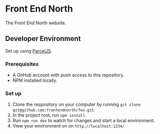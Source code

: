 # Front End North

The Front End North website.

## Developer Environment

Set up using [ParcelJS](https://parceljs.org/).

### Prerequisites

* A GitHub account with push access to this repository.
* NPM installed locally.

### Set up

1. Clone the respository on your computer by running `git clone git@github.com:frontendnorth/fen.git`.
2. In the project root, run `npm install`.
3. Run `npm run dev` to watch for changes and start a local environment.
4. View your environment on on `http://localhost:1234/`
